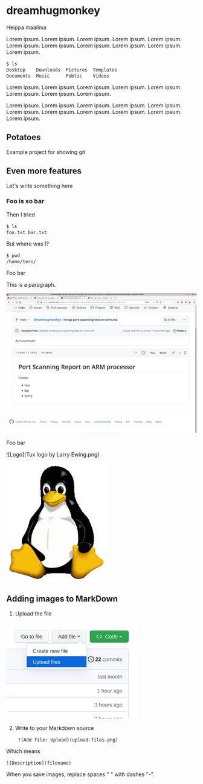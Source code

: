 # dreamhugmonkey

Heippa maailma

Lorem ipsum. Lorem ipsum. Lorem ipsum. Lorem ipsum. Lorem ipsum. Lorem ipsum. Lorem ipsum. Lorem ipsum. Lorem ipsum. Lorem ipsum. Lorem ipsum. 

    $ ls
    Desktop    Downloads  Pictures  Templates
    Documents  Music      Public    Videos

Lorem ipsum. Lorem ipsum. Lorem ipsum. Lorem ipsum. Lorem ipsum. Lorem ipsum. Lorem ipsum. Lorem ipsum. 

Lorem ipsum. Lorem ipsum. Lorem ipsum. Lorem ipsum. Lorem ipsum. Lorem ipsum. Lorem ipsum. Lorem ipsum. Lorem ipsum. Lorem ipsum. Lorem ipsum. 

## Potatoes

Example project for showing git

## Even more features

Let's write something here

### Foo is so bar

Then I tried

    $ ls
    foo.txt bar.txt

But where was I?

    $ pwd
    /home/tero/

Foo bar

This is a paragraph. 

![Screenshot of foo](fooshot.png)

Foo bar

![Logo](Tux logo by Larry Ewing.png)

![](Tux-logo-by-Larry-Ewing.png)

## Adding images to MarkDown

1) Upload the file

![Add file: Upload](upload-files.png)

2) Write to your Markdown source

        ![Add file: Upload](upload-files.png)
   
 Which means
 
    ![Description](filename)
    
When you save images, replace spaces " " with dashes "-". 

